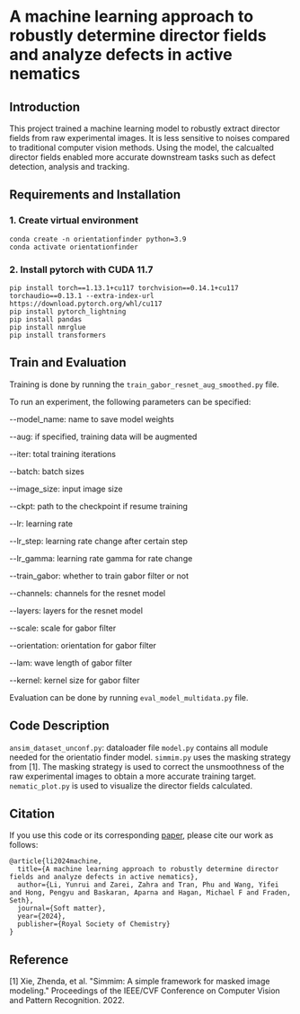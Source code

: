 # A machine learning approach to robustly determine director fields and analyze defects in active nematics
## Introduction
This project trained a machine learning model to robustly extract director fields from raw experimental images. It is less sensitive to noises compared to traditional computer vision methods. Using the model, the calcualted director fields enabled more accurate downstream tasks such as defect detection, analysis and tracking. 
## Requirements and Installation
### 1. Create virtual environment
```
conda create -n orientationfinder python=3.9 
conda activate orientationfinder
```

### 2. Install pytorch with CUDA 11.7
```
pip install torch==1.13.1+cu117 torchvision==0.14.1+cu117 torchaudio==0.13.1 --extra-index-url https://download.pytorch.org/whl/cu117 
pip install pytorch_lightning 
pip install pandas 
pip install nmrglue 
pip install transformers
```
## Train and Evaluation 
Training is done by running the `train_gabor_resnet_aug_smoothed.py` file.

To run an experiment, the following parameters can be specified:

--model_name: name to save model weights

--aug: if specified, training data will be augmented

--iter: total training iterations

--batch: batch sizes

--image_size: input image size

--ckpt: path to the checkpoint if resume training

--lr: learning rate

--lr_step: learning rate change after certain step

--lr_gamma: learning rate gamma for rate change

--train_gabor: whether to train gabor filter or not

--channels: channels for the resnet model

--layers: layers for the resnet model

--scale: scale for gabor filter

--orientation: orientation for gabor filter

--lam: wave length of gabor filter

--kernel: kernel size for gabor filter


Evaluation can be done by running `eval_model_multidata.py` file.
  
## Code Description
`ansim_dataset_unconf.py`: dataloader file
`model.py` contains all module needed for the orientatio finder model. 
`simmim.py` uses the masking strategy from [1]. The masking strategy is used to correct the unsmoothness of the raw experimental images to obtain a more accurate training target. 
`nematic_plot.py` is used to visualize the director fields calculated. 

## Citation 

If you use this code or its corresponding [paper]([https://pubs.rsc.org/en/content/articlehtml/2024/sm/d3sm01253k]), please cite our work as follows:

```
@article{li2024machine,
  title={A machine learning approach to robustly determine director fields and analyze defects in active nematics},
  author={Li, Yunrui and Zarei, Zahra and Tran, Phu and Wang, Yifei and Hong, Pengyu and Baskaran, Aparna and Hagan, Michael F and Fraden, Seth},
  journal={Soft matter},
  year={2024},
  publisher={Royal Society of Chemistry}
}
```

## Reference
[1] Xie, Zhenda, et al. "Simmim: A simple framework for masked image modeling." Proceedings of the IEEE/CVF Conference on Computer Vision and Pattern Recognition. 2022.
